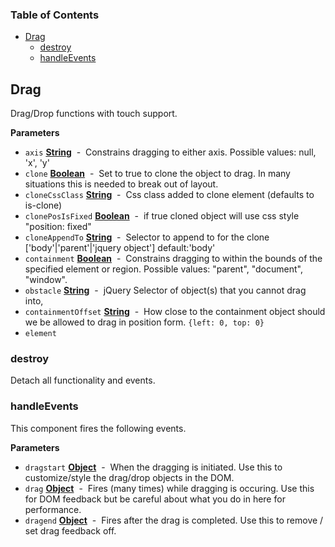 <!-- Generated by documentation.js. Update this documentation by updating the source code. -->

### Table of Contents

-   [Drag](#drag)
    -   [destroy](#destroy)
    -   [handleEvents](#handleevents)

## Drag

Drag/Drop functions with touch support.

**Parameters**

-   `axis` **[String](https://developer.mozilla.org/en-US/docs/Web/JavaScript/Reference/Global_Objects/String)**  -  Constrains dragging to either axis. Possible values: null, 'x', 'y'
-   `clone` **[Boolean](https://developer.mozilla.org/en-US/docs/Web/JavaScript/Reference/Global_Objects/Boolean)**  -   Set to true to clone the object to drag. In many situations this is needed to break out of layout.
-   `cloneCssClass` **[String](https://developer.mozilla.org/en-US/docs/Web/JavaScript/Reference/Global_Objects/String)**  -  Css class added to clone element (defaults to is-clone)
-   `clonePosIsFixed` **[Boolean](https://developer.mozilla.org/en-US/docs/Web/JavaScript/Reference/Global_Objects/Boolean)**  -  if true cloned object will use css style "position: fixed"
-   `cloneAppendTo` **[String](https://developer.mozilla.org/en-US/docs/Web/JavaScript/Reference/Global_Objects/String)**  -  Selector to append to for the clone ['body'|'parent'|'jquery object'] default:'body'
-   `containment` **[Boolean](https://developer.mozilla.org/en-US/docs/Web/JavaScript/Reference/Global_Objects/Boolean)**  -  Constrains dragging to within the bounds of the specified element or region. Possible values: "parent", "document", "window".
-   `obstacle` **[String](https://developer.mozilla.org/en-US/docs/Web/JavaScript/Reference/Global_Objects/String)**  -  jQuery Selector of object(s) that you cannot drag into,
-   `containmentOffset` **[String](https://developer.mozilla.org/en-US/docs/Web/JavaScript/Reference/Global_Objects/String)**  -  How close to the containment object should we be allowed to drag in position form. `{left: 0, top: 0}`
-   `element`  

### destroy

Detach all functionality and events.

### handleEvents

This component fires the following events.

**Parameters**

-   `dragstart` **[Object](https://developer.mozilla.org/en-US/docs/Web/JavaScript/Reference/Global_Objects/Object)**  -  When the dragging is initiated. Use this to customize/style the drag/drop objects in the DOM.
-   `drag` **[Object](https://developer.mozilla.org/en-US/docs/Web/JavaScript/Reference/Global_Objects/Object)**  -  Fires (many times) while dragging is occuring. Use this for DOM feedback but be careful about what you do in here for performance.
-   `dragend` **[Object](https://developer.mozilla.org/en-US/docs/Web/JavaScript/Reference/Global_Objects/Object)**  -  Fires after the drag is completed. Use this to remove / set drag feedback off.
